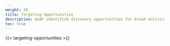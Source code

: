 ```yaml
---
weight: 20
title: Targeting Opportunities
description: ASAP identified discovery opportunities for broad antiviral activity
toc: true
---
```


{{< targeting-opportunities >}}
